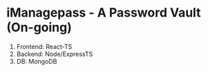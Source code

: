 # iManagepass - A Password Vault (On-going)
1. Frontend: React-TS
2. Backend: Node/ExpressTS
3. DB: MongoDB